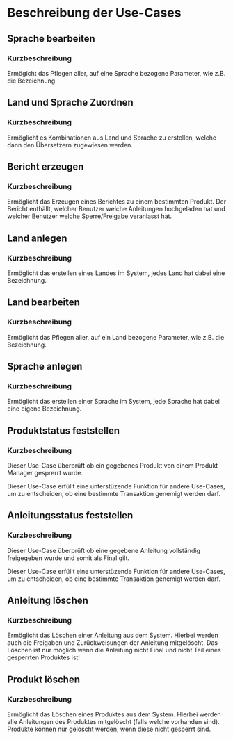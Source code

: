# Beschreibung der Use-Cases

## Sprache bearbeiten

### Kurzbeschreibung
Ermögicht das Pflegen aller, auf eine Sprache bezogene Parameter, wie z.B. die Bezeichnung.

## Land und Sprache Zuordnen

### Kurzbeschreibung
Ermöglicht es Kombinationen aus Land und Sprache zu erstellen, welche dann den Übersetzern zugewiesen werden.

## Bericht erzeugen

### Kurzbeschreibung
Ermöglicht das Erzeugen eines Berichtes zu einem bestimmten Produkt. Der Bericht enthällt, welcher Benutzer welche Anleitungen hochgeladen hat und welcher Benutzer welche Sperre/Freigabe veranlasst hat.

## Land anlegen

### Kurzbeschreibung
Ermöglicht das erstellen eines Landes im System, jedes Land hat dabei eine Bezeichnung.

## Land bearbeiten

### Kurzbeschreibung
Ermöglicht das Pflegen aller, auf ein Land bezogene Parameter, wie z.B. die Bezeichnung.

## Sprache anlegen

### Kurzbeschreibung
Ermöglicht das erstellen einer Sprache im System, jede Sprache hat dabei eine eigene Bezeichnung.

## Produktstatus feststellen

### Kurzbeschreibung
Dieser Use-Case überprüft ob ein gegebenes Produkt von einem Produkt Manager gesprerrt wurde.

Dieser Use-Case erfüllt eine unterstüzende Funktion für andere Use-Cases, um zu entscheiden, ob eine bestimmte Transaktion genemigt werden darf.

## Anleitungsstatus feststellen

### Kurzbeschreibung
Dieser Use-Case überprüft ob eine gegebene Anleitung vollständig freigegeben wurde und somit als Final gilt.

Dieser Use-Case erfüllt eine unterstüzende Funktion für andere Use-Cases, um zu entscheiden, ob eine bestimmte Transaktion genemigt werden darf.

## Anleitung löschen

### Kurzbeschreibung
Ermöglicht das Löschen einer Anleitung aus dem System. Hierbei werden auch die Freigaben und Zurückweisungen der Anleitung mitgelöscht. Das Löschen ist nur möglich wenn die Anleitung nicht Final und nicht Teil eines gesperrten Produktes ist!

## Produkt löschen

### Kurzbeschreibung
Ermöglicht das Löschen eines Produktes aus dem System. Hierbei werden alle Anleitungen des Produktes mitgelöscht (falls welche vorhanden sind). Produkte können nur gelöscht werden, wenn diese nicht gesperrt sind.


